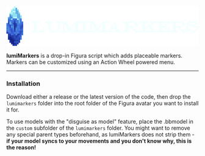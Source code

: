 <img src="https://github.com/lumiscosity/lumimarkers/blob/main/logo.png" alt="lumiMarkers"/>

**lumiMarkers** is a drop-in Figura script which adds placeable markers. Markers can be customized using an Action Wheel powered menu.

---

### Installation
Download either a release or the latest version of the code, then drop the `lumimarkers` folder into the root folder of the Figura avatar you want to install it for.

To use models with the "disguise as model" feature, place the .bbmodel in the `custom` subfolder of the `lumimarkers` folder. You might want to remove any special parent types beforehand, as lumiMarkers does not strip them - **if your model syncs to your movements and you don't know why, this is the reason!**
